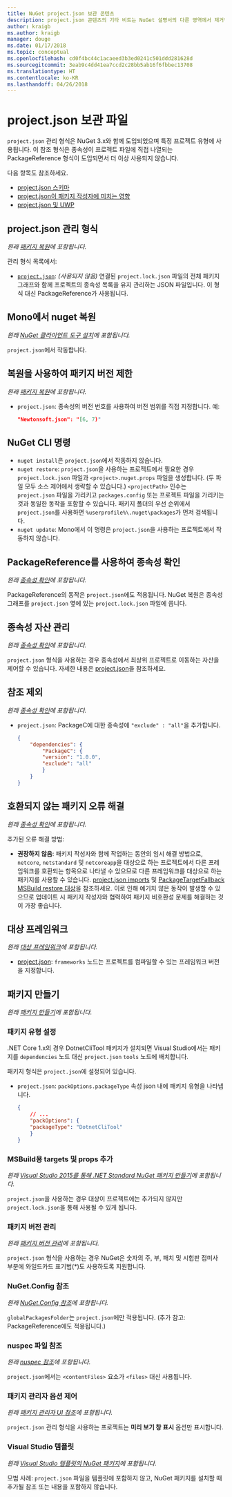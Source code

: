 ```yaml
---
title: NuGet project.json 보관 콘텐츠
description: project.json 콘텐츠의 기타 비트는 NuGet 설명서의 다른 영역에서 제거됩니다.
author: kraigb
ms.author: kraigb
manager: douge
ms.date: 01/17/2018
ms.topic: conceptual
ms.openlocfilehash: cd0f4bc44c1acaeed3b3ed0241c501ddd281628d
ms.sourcegitcommit: 3eab9c4dd41ea7ccd2c28bb5ab16f6fbbec13708
ms.translationtype: HT
ms.contentlocale: ko-KR
ms.lasthandoff: 04/26/2018
---
```

# <a name="projectjson-archive"></a>project.json 보관 파일

`project.json` 관리 형식은 NuGet 3.x와 함께 도입되었으며 특정 프로젝트 유형에 사용됩니다. 이 참조 형식은 종속성이 프로젝트 파일에 직접 나열되는 PackageReference 형식이 도입되면서 더 이상 사용되지 않습니다.

다음 항목도 참조하세요.

- [project.json 스키마](project-json.md)
- [project.json이 패키지 작성자에 미치는 영향](project-json-impact.md)
- [project.json 및 UWP](project-json-and-uwp.md)

## <a name="projectjson-management-format"></a>project.json 관리 형식

*원래 [패키지 복원](../what-is-nuget.md)에 포함됩니다.*

관리 형식 목록에서:

- [`project.json`](project-json.md): *(사용되지 않음)* 연결된 `project.lock.json` 파일의 전체 패키지 그래프와 함께 프로젝트의 종속성 목록을 유지 관리하는 JSON 파일입니다. 이 형식 대신 PackageReference가 사용됩니다.

## <a name="nuget-restore-on-mono"></a>Mono에서 nuget 복원

*원래 [NuGet 클라이언트 도구 설치](../install-nuget-client-tools.md)에 포함됩니다.*

`project.json`에서 작동합니다.

## <a name="constraining-package-versions-with-restore"></a>복원을 사용하여 패키지 버전 제한

*원래 [패키지 복원](../consume-packages/package-restore.md#constraining-package-versions-with-restore)에 포함됩니다.*

- `project.json`: 종속성의 버전 번호를 사용하여 버전 범위를 직접 지정합니다. 예:

    ```json
    "Newtonsoft.json": "[6, 7)"
    ```

## <a name="nuget-cli-commands"></a>NuGet CLI 명령

- `nuget install`은 `project.json`에서 작동하지 않습니다.
- `nuget restore`: `project.json`을 사용하는 프로젝트에서 필요한 경우 `project.lock.json` 파일과 `<project>.nuget.props` 파일을 생성합니다. (두 파일 모두 소스 제어에서 생략할 수 있습니다.) `<projectPath>` 인수는 `project.json` 파일을 가리키고 `packages.config` 또는 프로젝트 파일을 가리키는 것과 동일한 동작을 포함할 수 있습니다. 패키지 폴더의 우선 순위에서 `project.json`를 사용하면 `%userprofile%\.nuget\packages`가 먼저 검색됩니다.
- `nuget update`: Mono에서 이 명령은 `project.json`을 사용하는 프로젝트에서 작동하지 않습니다.

## <a name="dependency-resolution-with-packagereference"></a>PackageReference를 사용하여 종속성 확인

*원래 [종속성 확인](../consume-packages/dependency-resolution.md#dependency-resolution-with-packagereference)에 포함됩니다.*

PackageReference의 동작은 `project.json`에도 적용됩니다. NuGet 복원은 종속성 그래프를 `project.json` 옆에 있는 `project.lock.json` 파일에 씁니다.

## <a name="managing-dependency-assets"></a>종속성 자산 관리

*원래 [종속성 확인](../consume-packages/dependency-resolution.md#managing-dependency-assets)에 포함됩니다.*

`project.json` 형식을 사용하는 경우 종속성에서 최상위 프로젝트로 이동하는 자산을 제어할 수 있습니다. 자세한 내용은 [project.json](project-json.md)을 참조하세요.

## <a name="excluding-references"></a>참조 제외

*원래 [종속성 확인](../consume-packages/dependency-resolution.md#excluding-references)에 포함됩니다.*

- `project.json`: PackageC에 대한 종속성에 `"exclude" : "all"`을 추가합니다.

    ```json
    {
        "dependencies": {
            "PackageC": {
            "version": "1.0.0",
            "exclude": "all"
            }
        }
    }
    ```

## <a name="resolving-incompatible-package-errors"></a>호환되지 않는 패키지 오류 해결

*원래 [종속성 확인](../consume-packages/dependency-resolution.md#resolving-incompatible-package-errors)에 포함됩니다.*

추가된 오류 해결 방법:

- **권장하지 않음**: 패키지 작성자와 함께 작업하는 동안의 임시 해결 방법으로, `netcore`, `netstandard` 및 `netcoreapp`을 대상으로 하는 프로젝트에서 다른 프레임워크를 호환되는 항목으로 나타낼 수 있으므로 다른 프레임워크를 대상으로 하는 패키지를 사용할 수 있습니다. [project.json imports](project-json.md#imports) 및 [PackageTargetFallback MSBuild restore 대상](../reference/msbuild-targets.md#packagetargetfallback)을 참조하세요. 이로 인해 예기치 않은 동작이 발생할 수 있으므로 업데이트 시 패키지 작성자와 협력하여 패키지 비호환성 문제를 해결하는 것이 가장 좋습니다.

## <a name="target-frameworks"></a>대상 프레임워크

*원래 [대상 프레임워크](../reference/target-frameworks.md)에 포함됩니다.*

- [project.json](project-json.md): `frameworks` 노드는 프로젝트를 컴파일할 수 있는 프레임워크 버전을 지정합니다.

## <a name="creating-a-package"></a>패키지 만들기

*원래 [패키지 만들기](../create-packages/creating-a-package.md)에 포함됩니다.*

### <a name="setting-a-package-type"></a>패키지 유형 설정

.NET Core 1.x의 경우 DotnetCliTool 패키지가 설치되면 Visual Studio에서는 패키지를 `dependencies` 노드 대신 `project.json` `tools` 노드에 배치합니다.

패키지 형식은 `project.json`에 설정되어 있습니다.

- `project.json`: `packOptions.packageType` 속성 json 내에 패키지 유형을 나타냅니다.

    ```json
    {
        // ...
        "packOptions": {
        "packageType": "DotnetCliTool"
        }
    }
    ```

### <a name="adding-targets-and-props-for-msbuild"></a>MSBuild용 targets 및 props 추가

*원래 [Visual Studio 2015를 통해 .NET Standard NuGet 패키지 만들기](../guides/create-net-standard-packages-vs2015.md)에 포함됩니다.*

`project.json`을 사용하는 경우 대상이 프로젝트에는 추가되지 않지만 `project.lock.json`을 통해 사용될 수 있게 됩니다.

### <a name="package-versioning"></a>패키지 버전 관리

*원래 [패키지 버전 관리](../reference/package-versioning.md)에 포함됩니다.*

`project.json` 형식을 사용하는 경우 NuGet은 숫자의 주, 부, 패치 및 시험판 접미사 부분에 와일드카드 표기법(\*)도 사용하도록 지원합니다.

### <a name="nugetconfig-reference"></a>NuGet.Config 참조

*원래 [NuGet.Config 참조](../reference/nuget-config-file.md)에 포함됩니다.*

`globalPackagesFolder`는 `project.json`에만 적용됩니다. (추가 참고: PackageReference에도 적용됩니다.)

### <a name="nuspec-file-reference"></a>nuspec 파일 참조

*원래 [nuspec 참조](../reference/nuspec.md)에 포함됩니다.*

`project.json`에서는 `<contentFiles>` 요소가 `<files>` 대신 사용됩니다.

### <a name="package-manager-options-control"></a>패키지 관리자 옵션 제어

*원래 [패키지 관리자 UI 참조](../tools/package-manager-ui.md)에 포함됩니다.*

`project.json` 관리 형식을 사용하는 프로젝트는 **미리 보기 창 표시** 옵션만 표시합니다.

### <a name="visual-studio-templates"></a>Visual Studio 템플릿

*원래 [Visual Studio 템플릿의 NuGet 패키지](../visual-studio-extensibility/visual-studio-templates.md)에 포함됩니다.*

모범 사례: `project.json` 파일을 템플릿에 포함하지 않고, NuGet 패키지를 설치할 때 추가될 참조 또는 내용을 포함하지 않습니다.